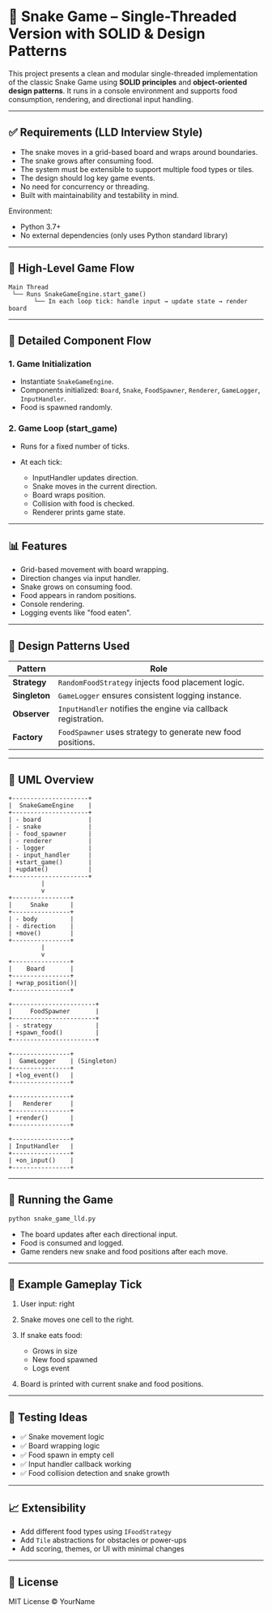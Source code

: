 # 🐍 Snake Game – Single-Threaded Version with SOLID & Design Patterns

This project presents a clean and modular single-threaded implementation of the classic Snake Game using **SOLID principles** and **object-oriented design patterns**. It runs in a console environment and supports food consumption, rendering, and directional input handling.

---

## ✅ Requirements (LLD Interview Style)

* The snake moves in a grid-based board and wraps around boundaries.
* The snake grows after consuming food.
* The system must be extensible to support multiple food types or tiles.
* The design should log key game events.
* No need for concurrency or threading.
* Built with maintainability and testability in mind.

Environment:

* Python 3.7+
* No external dependencies (only uses Python standard library)

---

## 🔄 High-Level Game Flow

```
Main Thread
 └── Runs SnakeGameEngine.start_game()
       └── In each loop tick: handle input → update state → render board
```

---

## 🧠 Detailed Component Flow

### 1. Game Initialization

* Instantiate `SnakeGameEngine`.
* Components initialized: `Board`, `Snake`, `FoodSpawner`, `Renderer`, `GameLogger`, `InputHandler`.
* Food is spawned randomly.

### 2. Game Loop (start\_game)

* Runs for a fixed number of ticks.
* At each tick:

  * InputHandler updates direction.
  * Snake moves in the current direction.
  * Board wraps position.
  * Collision with food is checked.
  * Renderer prints game state.

---

## 📊 Features

* Grid-based movement with board wrapping.
* Direction changes via input handler.
* Snake grows on consuming food.
* Food appears in random positions.
* Console rendering.
* Logging events like "food eaten".

---

## 🧹 Design Patterns Used

| Pattern       | Role                                                          |
| ------------- | ------------------------------------------------------------- |
| **Strategy**  | `RandomFoodStrategy` injects food placement logic.            |
| **Singleton** | `GameLogger` ensures consistent logging instance.             |
| **Observer**  | `InputHandler` notifies the engine via callback registration. |
| **Factory**   | `FoodSpawner` uses strategy to generate new food positions.   |

---

## 📏 UML Overview

```text
+---------------------+
|  SnakeGameEngine    |
+---------------------+
| - board             |
| - snake             |
| - food_spawner      |
| - renderer          |
| - logger            |
| - input_handler     |
| +start_game()       |
| +update()           |
+---------------------+
         |                          
         v
+----------------+
|     Snake      |
+----------------+
| - body         |
| - direction    |
| +move()        |
+----------------+
         |
         v
+----------------+
|    Board       |
+----------------+
| +wrap_position()|
+----------------+

+-----------------------+
|     FoodSpawner       |
+-----------------------+
| - strategy            |
| +spawn_food()         |
+-----------------------+

+----------------+
|  GameLogger    | (Singleton)
+----------------+
| +log_event()   |
+----------------+

+----------------+
|   Renderer     |
+----------------+
| +render()      |
+----------------+

+----------------+
| InputHandler   |
+----------------+
| +on_input()    |
+----------------+
```

---

## 🚀 Running the Game

```bash
python snake_game_lld.py
```

* The board updates after each directional input.
* Food is consumed and logged.
* Game renders new snake and food positions after each move.

---

## 🔹 Example Gameplay Tick

1. User input: right
2. Snake moves one cell to the right.
3. If snake eats food:

   * Grows in size
   * New food spawned
   * Logs event
4. Board is printed with current snake and food positions.

---

## 🥺 Testing Ideas

* ✅ Snake movement logic
* ✅ Board wrapping logic
* ✅ Food spawn in empty cell
* ✅ Input handler callback working
* ✅ Food collision detection and snake growth

---

## 📈 Extensibility

* Add different food types using `IFoodStrategy`
* Add `Tile` abstractions for obstacles or power-ups
* Add scoring, themes, or UI with minimal changes

---

## 📎 License

MIT License © YourName
